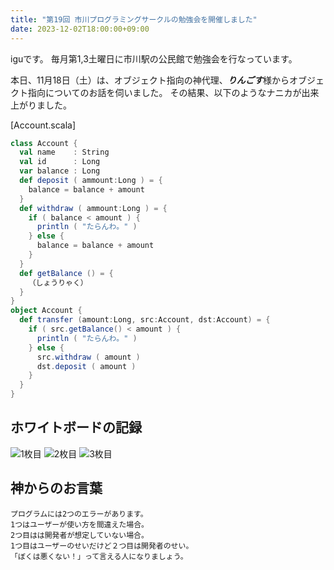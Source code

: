 ```yaml
---
title: "第19回 市川プログラミングサークルの勉強会を開催しました"
date: 2023-12-02T18:00:00+09:00
---
```


iguです。
毎月第1,3土曜日に市川駅の公民館で勉強会を行なっています。

本日、11月18日（土）は、オブジェクト指向の神代理、***りんごす***様からオブジェクト指向についてのお話を伺いました。
その結果、以下のようなナニカが出来上がりました。

[Account.scala]
```scala
class Account {
  val name    : String
  val id      : Long
  var balance : Long
  def deposit ( ammount:Long ) = {
    balance = balance + amount
  }
  def withdraw ( ammount:Long ) = {
    if ( balance < amount ) {
      println ( "たらんわ。" )
    } else {
      balance = balance + amount
    }
  }
  def getBalance () = {
    （しょうりゃく）
  }
}
object Account {
  def transfer (amount:Long, src:Account, dst:Account) = {
    if ( src.getBalance() < amount ) {
      println ( "たらんわ。" )
    } else {
      src.withdraw ( amount )
      dst.deposit ( amount )
    }
  }
}
```

## ホワイトボードの記録
![1枚目](https://ichikawapc.github.io/website/posts/img/2023-12-02_01.jpeg)
![2枚目](https://ichikawapc.github.io/website/posts/img/2023-12-02_02.jpeg)
![3枚目](https://ichikawapc.github.io/website/posts/img/2023-12-02_03.jpeg)

## 神からのお言葉
```text
プログラムには2つのエラーがあります。
1つはユーザーが使い方を間違えた場合。
2つ目はは開発者が想定していない場合。
1つ目はユーザーのせいだけど２つ目は開発者のせい。
「ぼくは悪くない！」って言える人になりましょう。
```
